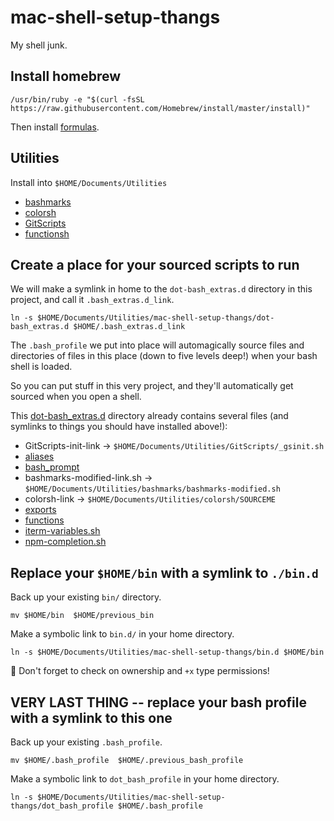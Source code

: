 # mac-shell-setup-thangs
My shell junk.

## Install homebrew

`/usr/bin/ruby -e "$(curl -fsSL https://raw.githubusercontent.com/Homebrew/install/master/install)"`

Then install [formulas](./brew-formulas-installed.md).


## Utilities

Install into `$HOME/Documents/Utilities`

- [bashmarks](https://github.com/chriscorwin/bashmarks)
- [colorsh](https://github.com/chriscorwin/colorsh)
- [GitScripts](https://github.com/chriscorwin/GitScripts)
- [functionsh](https://github.com/chriscorwin/functionsh)


## Create a place for your sourced scripts to run

We will make a symlink in home to the `dot-bash_extras.d` directory in this project, and call it `.bash_extras.d_link`.

`ln -s $HOME/Documents/Utilities/mac-shell-setup-thangs/dot-bash_extras.d $HOME/.bash_extras.d_link`

The `.bash_profile` we put into place will automagically source files and directories of files in this place (down to five levels deep!) when your bash shell is loaded.

So you can put stuff in this very project, and they'll automatically get sourced when you open a shell.

This [dot-bash_extras.d](./dot-bash_extras.d) directory already contains several files (and symlinks to things you should have installed above!):

- GitScripts-init-link -> `$HOME/Documents/Utilities/GitScripts/_gsinit.sh`
- [aliases](./dot-bash_extras.d/aliases)
- [bash_prompt](./dot-bash_extras.d/bash_prompt)
- bashmarks-modified-link.sh -> `$HOME/Documents/Utilities/bashmarks/bashmarks-modified.sh`
- colorsh-link -> `$HOME/Documents/Utilities/colorsh/SOURCEME`
- [exports](./dot-bash_extras.d/exports)
- [functions](./dot-bash_extras.d/functions)
- [iterm-variables.sh](./dot-bash_extras.d/iterm-variables.sh)
- [npm-completion.sh](./dot-bash_extras.d/npm-completion.sh)


## Replace your `$HOME/bin` with a symlink to `./bin.d`

Back up your existing `bin/` directory.

`mv $HOME/bin  $HOME/previous_bin`

Make a symbolic link to `bin.d/` in your home directory.

`ln -s $HOME/Documents/Utilities/mac-shell-setup-thangs/bin.d $HOME/bin`

:dancer: Don't forget to check on ownership and `+x` type permissions!



## VERY LAST THING -- replace your bash profile with a symlink to this one

Back up your existing `.bash_profile`.

`mv $HOME/.bash_profile  $HOME/.previous_bash_profile`

Make a symbolic link to `dot_bash_profile` in your home directory.

`ln -s $HOME/Documents/Utilities/mac-shell-setup-thangs/dot_bash_profile $HOME/.bash_profile`


